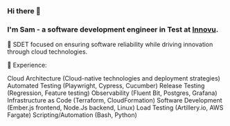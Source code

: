 ### Hi there 👋

### I'm Sam - a software development engineer in Test at [Innovu](https://www.innovu.com/).

🚀 SDET focused on ensuring software reliability while driving innovation through cloud technologies.

💼 Experience:

Cloud Architecture (Cloud-native technologies and deployment strategies)
Automated Testing (Playwright, Cypress, Cucumber)
Release Testing (Regression, Feature testing)
Observability (Fluent Bit, Postgres, Grafana)
Infrastructure as Code (Terraform, CloudFormation)
Software Development (Ember.js frontend, Node.Js backend, Linux)
Load Testing (Artillery.io, AWS Fargate)
Scripting/Automation (Bash, Python)
